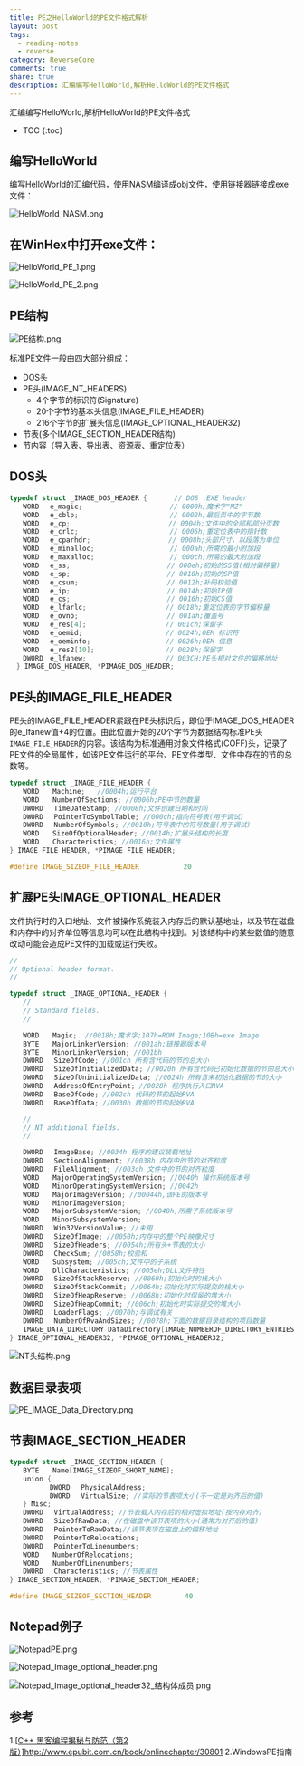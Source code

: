 ```yaml
---
title: PE之HelloWorld的PE文件格式解析
layout: post
tags:
  - reading-notes
  - reverse
category: ReverseCore
comments: true
share: true
description: 汇编编写HelloWorld,解析HelloWorld的PE文件格式
---
```



汇编编写HelloWorld,解析HelloWorld的PE文件格式

* TOC
{:toc}

<!--more-->



## 编写HelloWorld

编写HelloWorld的汇编代码，使用NASM编译成obj文件，使用链接器链接成exe文件：

![HelloWorld_NASM.png](/img/reversecore_assets/PE文件/HelloWorld_NASM.png)

## 在WinHex中打开exe文件：

![HelloWorld_PE_1.png](/img/reversecore_assets/PE文件/HelloWorld_PE_1.png)


![HelloWorld_PE_2.png](/img/reversecore_assets/PE文件/HelloWorld_PE_2.png)


## PE结构

![PE结构.png](/img/reversecore_assets/PE文件/PE结构.png)

标准PE文件一般由四大部分组成：
- DOS头
- PE头(IMAGE_NT_HEADERS)
  - 4个字节的标识符(Signature)
  - 20个字节的基本头信息(IMAGE_FILE_HEADER)
  - 216个字节的扩展头信息(IMAGE_OPTIONAL_HEADER32)
- 节表(多个IMAGE_SECTION_HEADER结构)
- 节内容（导入表、导出表、资源表、重定位表）

## DOS头

```cpp
typedef struct _IMAGE_DOS_HEADER {　　　　// DOS .EXE header
　　WORD　 e_magic;　　　　　　　　　　　　　// 0000h;魔术字"MZ"
　　WORD　 e_cblp;　　　　　　　　　　　　　 // 0002h;最后页中的字节数
　　WORD　 e_cp;　　　　　　　　　　　　　　 // 0004h;文件中的全部和部分页数
　　WORD　 e_crlc;　　　　　　　　　　　　　 // 0006h;重定位表中的指针数
　　WORD　 e_cparhdr;　　　　　　　　　　　 // 0008h;头部尺寸，以段落为单位
　　WORD　 e_minalloc;　　　　　　　　　　  // 000ah;所需的最小附加段
　　WORD　 e_maxalloc;　　　　　　　　　　  // 000ch;所需的最大附加段
　　WORD　 e_ss;　　　　　　　　　　　　    // 000eh;初始的SS值(相对偏移量)
　　WORD　 e_sp;　　　　　　　　　　　　    // 0010h;初始的SP值
　　WORD　 e_csum;　　　　　　　　　　　　  // 0012h;补码校验值
　　WORD　 e_ip;　　　　　　　　　　　　    // 0014h;初始IP值
　　WORD　 e_cs;　　　　　　　　　　　　    // 0016h;初始CS值
　　WORD　 e_lfarlc;　　　　　　　　　　   // 0018h;重定位表的字节偏移量
　　WORD　 e_ovno;　　　　　　　　　　　　  // 001ah;覆盖号
　　WORD　 e_res[4];　　　　　　　　　　   // 001ch;保留字
　　WORD　 e_oemid;　　　　　　　　　　    // 0024h;OEM 标识符
　　WORD　 e_oeminfo;　　　　　　　　　　  // 0026h;OEM 信息
　　WORD　 e_res2[10];　　　　　　　　　　 // 0028h;保留字
　　DWORD　e_lfanew;　　　　　　　　　　   // 003CH;PE头相对文件的偏移地址
　} IMAGE_DOS_HEADER, *PIMAGE_DOS_HEADER;
```

## PE头的IMAGE_FILE_HEADER

PE头的IMAGE_FILE_HEADER紧跟在PE头标识后，即位于IMAGE_DOS_HEADER的e_lfanew值+4的位置。由此位置开始的20个字节为数据结构标准PE头`IMAGE_FILE_HEADER`的内容。该结构为标准通用对象文件格式(COFF)头，记录了PE文件的全局属性，如该PE文件运行的平台、PE文件类型、文件中存在的节的总数等。

```cpp
typedef struct _IMAGE_FILE_HEADER {
　　WORD　　Machine;   //0004h;运行平台
　　WORD　　NumberOfSections; //0006h;PE中节的数量
　　DWORD　 TimeDateStamp; //0008h;文件创建日期和时间
　　DWORD　 PointerToSymbolTable; //000ch;指向符号表(用于调试)
　　DWORD　 NumberOfSymbols; //0010h;符号表中的符号数量(用于调试)
　　WORD　　SizeOfOptionalHeader; //0014h;扩展头结构的长度
　　WORD　　Characteristics; //0016h;文件属性
} IMAGE_FILE_HEADER, *PIMAGE_FILE_HEADER;

#define IMAGE_SIZEOF_FILE_HEADER　　　　　　 20
```

## 扩展PE头IMAGE_OPTIONAL_HEADER

文件执行时的入口地址、文件被操作系统装入内存后的默认基地址，以及节在磁盘和内存中的对齐单位等信息均可以在此结构中找到。对该结构中的某些数值的随意改动可能会造成PE文件的加载或运行失败。

```cpp
//
// Optional header format.
//

typedef struct _IMAGE_OPTIONAL_HEADER {
　　//
　　// Standard fields.
　　//

　　WORD　　Magic;  //0018h;魔术字;107h=ROM Image;10Bh=exe Image
　　BYTE　　MajorLinkerVersion; //001ah;链接器版本号
　　BYTE　　MinorLinkerVersion; //001bh
　　DWORD　 SizeOfCode; //001ch 所有含代码的节的总大小
　　DWORD　 SizeOfInitializedData; //0020h 所有含代码已初始化数据的节的总大小
　　DWORD　 SizeOfUninitializedData; //0024h 所有含未初始化数据的节的大小
　　DWORD　 AddressOfEntryPoint; //0028h 程序执行入口RVA
　　DWORD　 BaseOfCode; //002ch 代码的节的起始RVA
　　DWORD　 BaseOfData; //0030h 数据的节的起始RVA

　　//
　　// NT additional fields.
　　//

　　DWORD　 ImageBase; //0034h 程序的建议装载地址
　　DWORD　 SectionAlignment; //0038h 内存中的节的对齐粒度
　　DWORD　 FileAlignment; //003ch 文件中的节的对齐粒度
　　WORD　　MajorOperatingSystemVersion; //0040h 操作系统版本号
　　WORD　　MinorOperatingSystemVersion; //0042h
　　WORD　　MajorImageVersion; //00044h,该PE的版本号
　　WORD　　MinorImageVersion; 
　　WORD　　MajorSubsystemVersion; //0048h,所需子系统版本号
　　WORD　　MinorSubsystemVersion;
　　DWORD　 Win32VersionValue; //未用
　　DWORD　 SizeOfImage; //0050h;内存中的整个PE映像尺寸
　　DWORD　 SizeOfHeaders; //0054h;所有头+节表的大小
　　DWORD　 CheckSum; //0058h;校验和
　　WORD　　Subsystem; //005ch;文件中的子系统
　　WORD　　DllCharacteristics; //005eh;DLL文件特性
　　DWORD　 SizeOfStackReserve; //0060h;初始化时的栈大小
　　DWORD　 SizeOfStackCommit; //0064h;初始化时实际提交的栈大小
　　DWORD　 SizeOfHeapReserve; //0068h;初始化时保留的堆大小
　　DWORD　 SizeOfHeapCommit; //006ch;初始化时实际提交的堆大小
　　DWORD　 LoaderFlags; //0070h;与调试有关
　　DWORD　 NumberOfRvaAndSizes; //0078h;下面的数据目录结构的项目数量
　　IMAGE_DATA_DIRECTORY DataDirectory[IMAGE_NUMBEROF_DIRECTORY_ENTRIES]; //数据目录
} IMAGE_OPTIONAL_HEADER32, *PIMAGE_OPTIONAL_HEADER32;
```

![NT头结构.png](/img/reversecore_assets/PE文件/NT头结构.png)



## 数据目录表项


![PE_IMAGE_Data_Directory.png](/img/reversecore_assets/PE文件/PE_IMAGE_Data_Directory.png)



## 节表IMAGE_SECTION_HEADER

```cpp
typedef struct _IMAGE_SECTION_HEADER {
　　BYTE　　Name[IMAGE_SIZEOF_SHORT_NAME];
　　union {
　　　　　　DWORD　 PhysicalAddress;
　　　　　　DWORD　 VirtualSize; //实际的节表项大小(不一定是对齐后的值)
　　} Misc;
　　DWORD　 VirtualAddress; //节表载入内存后的相对虚拟地址(按内存对齐)
　　DWORD　 SizeOfRawData; //在磁盘中该节表项的大小(通常为对齐后的值)
　　DWORD　 PointerToRawData;//该节表项在磁盘上的偏移地址
　　DWORD　 PointerToRelocations;
　　DWORD　 PointerToLinenumbers;
　　WORD　　NumberOfRelocations;
　　WORD　　NumberOfLinenumbers;
　　DWORD　 Characteristics; //节表属性
} IMAGE_SECTION_HEADER, *PIMAGE_SECTION_HEADER;

#define IMAGE_SIZEOF_SECTION_HEADER　　　　　40
```

## Notepad例子


![NotepadPE.png](/img/reversecore_assets/PE文件/NotepadPE.png)


![Notepad_Image_optional_header.png](/img/reversecore_assets/PE文件/Notepad_Image_optional_header.png)


![Notepad_Image_optional_header32_结构体成员.png](/img/reversecore_assets/PE文件/Notepad_Image_optional_header32_结构体成员.png)







## 参考

1.[[C++ 黑客编程揭秘与防范（第2版）]](http://www.epubit.com.cn/book/onlinechapter/30801)http://www.epubit.com.cn/book/onlinechapter/30801
2.WindowsPE指南